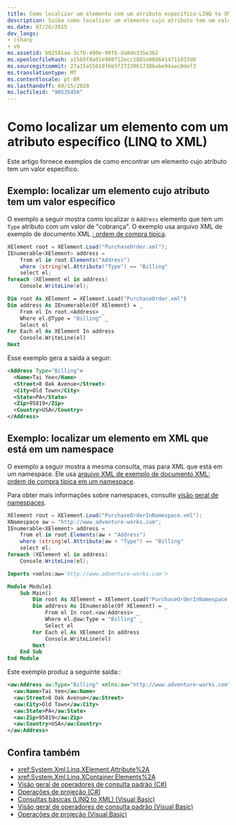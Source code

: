 ```yaml
---
title: Como localizar um elemento com um atributo específico-LINQ to XML
description: Saiba como localizar um elemento cujo atributo tem um valor específico.
ms.date: 07/20/2015
dev_langs:
- csharp
- vb
ms.assetid: b92591aa-3cfb-490e-99f6-da8de335e362
ms.openlocfilehash: a1569f8a91e980f12ecc1801e00d6414711833d0
ms.sourcegitcommit: 27a15a55019f6b5f2733961738babe94aec0def3
ms.translationtype: MT
ms.contentlocale: pt-BR
ms.lasthandoff: 09/15/2020
ms.locfileid: "90535456"
---
```

# <a name="how-to-find-an-element-with-a-specific-attribute-linq-to-xml"></a>Como localizar um elemento com um atributo específico (LINQ to XML)

Este artigo fornece exemplos de como encontrar um elemento cujo atributo tem um valor específico.

## <a name="example-find-an-element-whose-attribute-has-a-specific-value"></a>Exemplo: localizar um elemento cujo atributo tem um valor específico

O exemplo a seguir mostra como localizar o `Address` elemento que tem um `Type` atributo com um valor de "cobrança". O exemplo usa arquivo XML de exemplo de documento XML [: ordem de compra típica](sample-xml-file-typical-purchase-order.md).

```csharp
XElement root = XElement.Load("PurchaseOrder.xml");
IEnumerable<XElement> address =
    from el in root.Elements("Address")
    where (string)el.Attribute("Type") == "Billing"
    select el;
foreach (XElement el in address)
    Console.WriteLine(el);
```

```vb
Dim root As XElement = XElement.Load("PurchaseOrder.xml")
Dim address As IEnumerable(Of XElement) = _
    From el In root.<Address> _
    Where el.@Type = "Billing" _
    Select el
For Each el As XElement In address
    Console.WriteLine(el)
Next
```

Esse exemplo gera a saída a seguir:

```xml
<Address Type="Billing">
  <Name>Tai Yee</Name>
  <Street>8 Oak Avenue</Street>
  <City>Old Town</City>
  <State>PA</State>
  <Zip>95819</Zip>
  <Country>USA</Country>
</Address>
```

## <a name="example-find-an-element-in-xml-thats-in-a-namespace"></a>Exemplo: localizar um elemento em XML que está em um namespace

O exemplo a seguir mostra a mesma consulta, mas para XML que está em um namespace. Ele usa [arquivo XML de exemplo de documento XML: ordem de compra típica em um namespace](sample-xml-file-typical-purchase-order-namespace.md).

Para obter mais informações sobre namespaces, consulte [visão geral de namespaces](namespaces-overview.md).

```csharp
XElement root = XElement.Load("PurchaseOrderInNamespace.xml");
XNamespace aw = "http://www.adventure-works.com";
IEnumerable<XElement> address =
    from el in root.Elements(aw + "Address")
    where (string)el.Attribute(aw + "Type") == "Billing"
    select el;
foreach (XElement el in address)
    Console.WriteLine(el);
```

```vb
Imports <xmlns:aw='http://www.adventure-works.com'>

Module Module1
    Sub Main()
        Dim root As XElement = XElement.Load("PurchaseOrderInNamespace.xml")
        Dim address As IEnumerable(Of XElement) = _
            From el In root.<aw:Address> _
            Where el.@aw:Type = "Billing" _
            Select el
        For Each el As XElement In address
            Console.WriteLine(el)
        Next
    End Sub
End Module
```

Este exemplo produz a seguinte saída::

```xml
<aw:Address aw:Type="Billing" xmlns:aw="http://www.adventure-works.com">
  <aw:Name>Tai Yee</aw:Name>
  <aw:Street>8 Oak Avenue</aw:Street>
  <aw:City>Old Town</aw:City>
  <aw:State>PA</aw:State>
  <aw:Zip>95819</aw:Zip>
  <aw:Country>USA</aw:Country>
</aw:Address>
```

## <a name="see-also"></a>Confira também

- <xref:System.Xml.Linq.XElement.Attribute%2A>
- <xref:System.Xml.Linq.XContainer.Elements%2A>
- [Visão geral de operadores de consulta padrão (C#)](../../csharp/programming-guide/concepts/linq/standard-query-operators-overview.md)
- [Operações de projeção (C#)](../../csharp/programming-guide/concepts/linq/projection-operations.md)
- [Consultas básicas (LINQ to XML) (Visual Basic)](../../visual-basic/programming-guide/concepts/linq/basic-query-operations.md)
- [Visão geral de operadores de consulta padrão (Visual Basic)](../../visual-basic/programming-guide/concepts/linq/standard-query-operators-overview.md)
- [Operações de projeção (Visual Basic)](../../visual-basic/programming-guide/concepts/linq/projection-operations.md)
